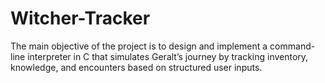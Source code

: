 # Witcher-Tracker
The main objective of the project is to design and implement a command-line interpreter in C that simulates Geralt’s journey by tracking inventory, knowledge, and encounters based on structured user inputs.
